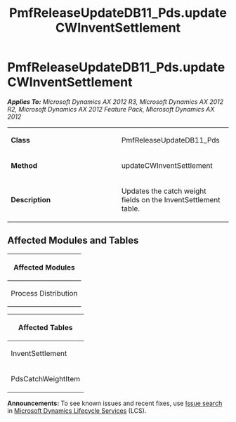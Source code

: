 ﻿---
title: PmfReleaseUpdateDB11_Pds.updateCWInventSettlement
TOCTitle: PmfReleaseUpdateDB11_Pds.updateCWInventSettlement
ms:assetid: 470adfef-b6d7-06aa-8db5-d670b938365b
ms:mtpsurl: https://msdn.microsoft.com/en-us/library/JJ718971(v=AX.60)
ms:contentKeyID: 49708005
ms.date: 05/18/2015
mtps_version: v=AX.60
---

# PmfReleaseUpdateDB11\_Pds.updateCWInventSettlement 


_**Applies To:** Microsoft Dynamics AX 2012 R3, Microsoft Dynamics AX 2012 R2, Microsoft Dynamics AX 2012 Feature Pack, Microsoft Dynamics AX 2012_

<table>
<colgroup>
<col style="width: 50%" />
<col style="width: 50%" />
</colgroup>
<tbody>
<tr class="odd">
<td><p><strong>Class</strong></p></td>
<td><p>PmfReleaseUpdateDB11_Pds</p></td>
</tr>
<tr class="even">
<td><p><strong>Method</strong></p></td>
<td><p>updateCWInventSettlement</p></td>
</tr>
<tr class="odd">
<td><p><strong>Description</strong></p></td>
<td><p>Updates the catch weight fields on the InventSettlement table.</p></td>
</tr>
</tbody>
</table>


## Affected Modules and Tables

<table>
<colgroup>
<col style="width: 100%" />
</colgroup>
<thead>
<tr class="header">
<th><p>Affected Modules</p></th>
</tr>
</thead>
<tbody>
<tr class="odd">
<td><p>Process Distribution</p></td>
</tr>
</tbody>
</table>


<table>
<colgroup>
<col style="width: 100%" />
</colgroup>
<thead>
<tr class="header">
<th><p>Affected Tables</p></th>
</tr>
</thead>
<tbody>
<tr class="odd">
<td><p>InventSettlement</p></td>
</tr>
<tr class="even">
<td><p>PdsCatchWeightItem</p></td>
</tr>
</tbody>
</table>

  
**Announcements:** To see known issues and recent fixes, use [Issue search](http://go.microsoft.com/fwlink/?linkid=389258) in [Microsoft Dynamics Lifecycle Services](http://go.microsoft.com/fwlink/?linkid=306505) (LCS).

